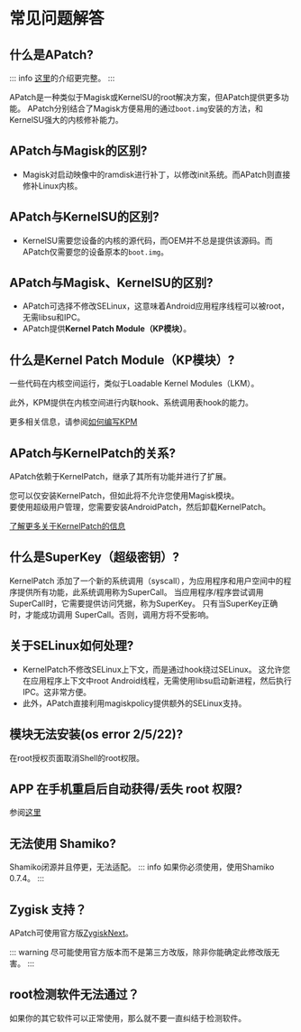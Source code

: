 # 常见问题解答

## 什么是APatch?

::: info
[这里](/what-is-apatch)的介绍更完整。
:::

APatch是一种类似于Magisk或KernelSU的root解决方案，但APatch提供更多功能。
APatch分别结合了Magisk方便易用的通过`boot.img`安装的方法，和KernelSU强大的内核修补能力。

## APatch与Magisk的区别?

- Magisk对启动映像中的ramdisk进行补丁，以修改init系统。而APatch则直接修补Linux内核。

## APatch与KernelSU的区别?

- KernelSU需要您设备的内核的源代码，而OEM并不总是提供该源码。而APatch仅需要您的设备原本的`boot.img`。

## APatch与Magisk、KernelSU的区别?

- APatch可选择不修改SELinux，这意味着Android应用程序线程可以被root，无需libsu和IPC。
- APatch提供**Kernel Patch Module（KP模块）**。

## 什么是Kernel Patch Module（KP模块）?

一些代码在内核空间运行，类似于Loadable Kernel Modules（LKM）。

此外，KPM提供在内核空间进行内联hook、系统调用表hook的能力。

更多相关信息，请参阅[如何编写KPM](https://github.com/bmax121/KernelPatch/blob/main/doc/zh-CN/module.md)

## APatch与KernelPatch的关系?

APatch依赖于KernelPatch，继承了其所有功能并进行了扩展。

您可以仅安装KernelPatch，但如此将不允许您使用Magisk模块。  
要使用超级用户管理，您需要安装AndroidPatch，然后卸载KernelPatch。

[了解更多关于KernelPatch的信息](https://github.com/bmax121/KernelPatch)

## 什么是SuperKey（超级密钥）?

KernelPatch 添加了一个新的系统调用（syscall），为应用程序和用户空间中的程序提供所有功能，此系统调用称为SuperCall。 
当应用程序/程序尝试调用SuperCall时，它需要提供访问凭据，称为SuperKey。
只有当SuperKey正确时，才能成功调用 SuperCall。否则，调用方将不受影响。

## 关于SELinux如何处理?

- KernelPatch不修改SELinux上下文，而是通过hook绕过SELinux。 这允许您在应用程序上下文中root Android线程，无需使用libsu启动新进程，然后执行IPC。这非常方便。
- 此外，APatch直接利用magiskpolicy提供额外的SELinux支持。  

## 模块无法安装(os error 2/5/22)?

在root授权页面取消Shell的root权限。

## APP 在手机重启后自动获得/丢失 root 权限?

参阅[这里](https://t.me/APatchChannel/74)

## 无法使用 Shamiko?

Shamiko闭源并且停更，无法适配。
::: info
如果你必须使用，使用Shamiko 0.7.4。
:::

## Zygisk 支持？

APatch可使用官方版[ZygiskNext](https://github.com/Dr-TSNG/ZygiskNext)。

::: warning
尽可能使用官方版本而不是第三方改版，除非你能确定此修改版无害。
:::

## root检测软件无法通过？

如果你的其它软件可以正常使用，那么就不要一直纠结于检测软件。
